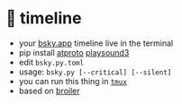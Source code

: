 # 🦋 timeline
- your [bsky.app](https://bsky.app/) timeline live in the terminal
- pip install [atproto](https://github.com/MarshalX/atproto) [playsound3](https://github.com/sjmikler/playsound3)
- edit `bsky.py.toml`
- usage: `bsky.py [--critical] [--silent]`
- you can run this thing in [`tmux`](https://tmux.github.io/)
- based on [broiler](https://github.com/haalven/broiler)
